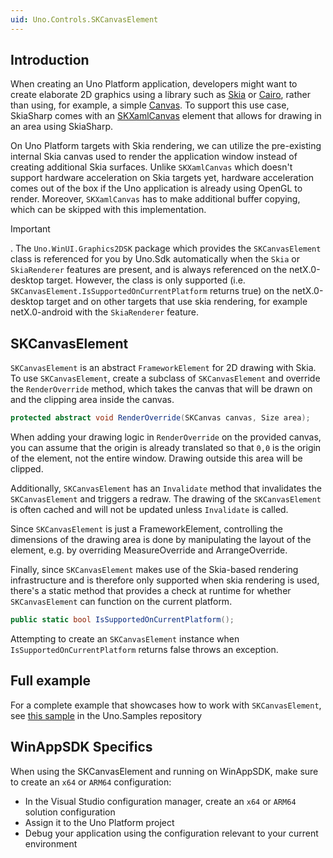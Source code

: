 ```yaml
---
uid: Uno.Controls.SKCanvasElement
---
```


## Introduction

When creating an Uno Platform application, developers might want to create elaborate 2D graphics using a library such as [Skia](https://skia.org) or [Cairo](https://www.cairographics.org), rather than using, for example, a simple [Canvas](https://learn.microsoft.com/windows/windows-app-sdk/api/winrt/microsoft.ui.xaml.controls.canvas). To support this use case, SkiaSharp comes with an [SKXamlCanvas](https://learn.microsoft.com/dotnet/api/skiasharp.views.windows.skxamlcanvas) element that allows for drawing in an area using SkiaSharp.

On Uno Platform targets with Skia rendering, we can utilize the pre-existing internal Skia canvas used to render the application window instead of creating additional Skia surfaces. Unlike `SKXamlCanvas` which doesn't support hardware acceleration on Skia targets yet, hardware acceleration comes out of the box if the Uno application is already using OpenGL to render. Moreover, `SKXamlCanvas` has to make additional buffer copying, which can be skipped with this implementation.

> [!IMPORTANT]
> . The `Uno.WinUI.Graphics2DSK` package which provides the `SKCanvasElement` class is referenced for you by Uno.Sdk automatically when the `Skia` or `SkiaRenderer` features are present, and is always referenced on the netX.0-desktop target. However, the class is only supported (i.e. `SKCanvasElement.IsSupportedOnCurrentPlatform` returns true) on the netX.0-desktop target and on other targets that use skia rendering, for example netX.0-android with the `SkiaRenderer` feature.

## SKCanvasElement

`SKCanvasElement` is an abstract `FrameworkElement` for 2D drawing with Skia. To use `SKCanvasElement`, create a subclass of `SKCanvasElement` and override the `RenderOverride` method, which takes the canvas that will be drawn on and the clipping area inside the canvas.

```csharp
protected abstract void RenderOverride(SKCanvas canvas, Size area);
```

When adding your drawing logic in `RenderOverride` on the provided canvas, you can assume that the origin is already translated so that `0,0` is the origin of the element, not the entire window. Drawing outside this area will be clipped.

Additionally, `SKCanvasElement` has an `Invalidate` method that invalidates the `SKCanvasElement` and triggers a redraw. The drawing of the `SKCanvasElement` is often cached and will not be updated unless `Invalidate` is called.

Since `SKCanvasElement` is just a FrameworkElement, controlling the dimensions of the drawing area is done by manipulating the layout of the element, e.g. by overriding MeasureOverride and ArrangeOverride.

Finally, since `SKCanvasElement` makes use of the Skia-based rendering infrastructure and is therefore only supported when skia rendering is used, there's a static method that provides a check at runtime for whether `SKCanvasElement` can function on the current platform.

```csharp
public static bool IsSupportedOnCurrentPlatform();
```

Attempting to create an `SKCanvasElement` instance when `IsSupportedOnCurrentPlatform` returns false throws an exception.

## Full example

For a complete example that showcases how to work with `SKCanvasElement`, see [this sample](https://github.com/unoplatform/Uno.Samples/tree/master/UI/SKCanvasElementShowcase) in the Uno.Samples repository

## WinAppSDK Specifics

When using the SKCanvasElement and running on WinAppSDK, make sure to create an `x64` or `ARM64` configuration:

- In the Visual Studio configuration manager, create an `x64` or `ARM64` solution configuration
- Assign it to the Uno Platform project
- Debug your application using the configuration relevant to your current environment
